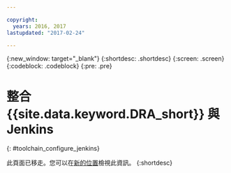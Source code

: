 ```yaml
---

copyright:
  years: 2016, 2017
lastupdated: "2017-02-24"

---
```


{:new_window: target="_blank"}
{:shortdesc: .shortdesc}
{:screen: .screen}
{:codeblock: .codeblock}
{:pre: .pre}

# 整合 {{site.data.keyword.DRA_short}} 與 Jenkins
{: #toolchain_configure_jenkins}

此頁面已移走。您可以在[新的位置](/docs/services/DevOpsInsights/insights_risk.html#integrate_jenkins)檢視此資訊。
{:shortdesc}

